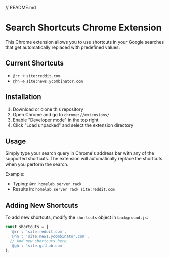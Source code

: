 // README.md
# Search Shortcuts Chrome Extension

This Chrome extension allows you to use shortcuts in your Google searches that get automatically replaced with predefined values.

## Current Shortcuts
- `@rr` -> `site:reddit.com`
- `@hn` -> `site:news.ycombinator.com`

## Installation
1. Download or clone this repository
2. Open Chrome and go to `chrome://extensions/`
3. Enable "Developer mode" in the top right
4. Click "Load unpacked" and select the extension directory

## Usage
Simply type your search query in Chrome's address bar with any of the supported shortcuts. The extension will automatically replace the shortcuts when you perform the search.

Example:
- Typing: `@rr homelab server rack`
- Results in: `homelab server rack site:reddit.com`

## Adding New Shortcuts
To add new shortcuts, modify the `shortcuts` object in `background.js`:

```javascript
const shortcuts = {
  '@rr': 'site:reddit.com',
  '@hn': 'site:news.ycombinator.com',
  // Add new shortcuts here
  '@gh': 'site:github.com'
};
```